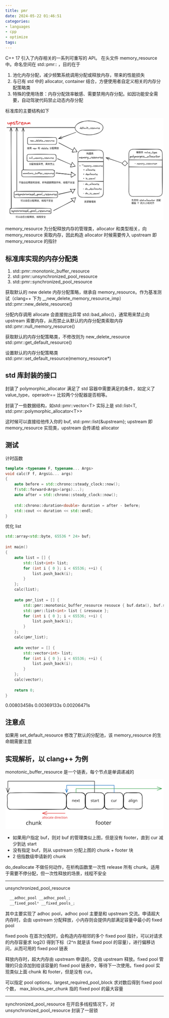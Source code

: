 ```yaml
---
title: pmr
date: 2024-05-22 01:46:51
categories:
- languages
- cpp
- optimize
tags:
---
```


C++ 17 引入了内存相关的一系列可重写的 API。 在头文件 memory_resource 中。命名空间在 std::pmr:: ，目的在于

1. 池化内存分配，减少频繁系统调用分配或释放内存，带来的性能损失
2. 与已有 std 中的 allocator, container 结合，方便使用者自定义相关的内存分配策略类
3. 特殊的使用场景：内存分配效率敏感、需要禁用内存分配。如因功能安全需要，自动驾驶代码禁止动态内存分配

<!-- more -->

标准库的主要结构如下

![uml](https://github.com/love1angel/love1angel.github.io/blob/hexo/source/_posts/languages/cpp/optimize/pmr_1.png?raw=true)

memory_resource 为分配释放内存的管理类，allocator 和类型相关，向 memory_resource 索取内存，因此构造 allocator 时候需要传入 upstream 即 memory_resource 的指针

## 标准库实现的内存分配类

1. std::pmr::monotonic_buffer_resource
2. std::pmr::unsynchronized_pool_resource
3. std::pmr::synchronized_pool_resource

获取默认的 new delete 内存分配策略，继承自 memory_resource。作为基准测试（clang++ 下为 __new_delete_memory_resource_imp）
std::pmr::new_delete_resource()

分配内存调用 allocate 会直接抛出异常 std::bad_alloc()，通常用来禁止向 upstream 索要内存，从而禁止从默认的内存分配类索取内存
std::pmr::null_memory_resource()

获取默认的内存分配策略类，不修改则为 new_delete_resource
std::pmr::get_default_resource()

设置默认的内存分配策略类
std::pmr::set_default_resource(memory_resource*)

## std 库封装的接口

封装了 polymorphic_allocator 满足了 std 容器中需要满足的条件，如定义了 value_type，operaotr== 比较两个分配器是否相等。

封装了一些数据结构，如std::pmr::vector\<T> 实际上是 std::list<T, std::pmr::polymorphic_allocator\<T>>

这时候可以直接给他传入你的 buf, std::pmr::list{&upstream}; upstream 即 memory_resource 实现类，upstream 会传递给 allocator

## 测试

计时函数

``` cpp
template <typename F, typename... Args>
void calc(F f, Args&&... args)
{
    auto before = std::chrono::steady_clock::now();
    f(std::forward<Args>(args)...);
    auto after = std::chrono::steady_clock::now();

    std::chrono::duration<double> duration = after - before;
    std::cout << duration << std::endl;
}
```

优化 list

``` cpp
std::array<std::byte, 65536 * 24> buf;

int main()
{
    auto list = [] {
        std::list<int> list;
        for (int i { 0 }; i < 65536; ++i) {
            list.push_back(i);
        }
    };
    calc(list);

    auto pmr_list = [] {
        std::pmr::monotonic_buffer_resource resouce { buf.data(), buf.size() };
        std::pmr::list<int> list { &resouce };
        for (int i { 0 }; i < 65536; ++i) {
            list.push_back(i);
        }
    };
    calc(pmr_list);

    auto vector = [] {
        std::vector<int> list;
        for (int i { 0 }; i < 65536; ++i) {
            list.push_back(i);
        }
    };
    calc(vector);

    return 0;
}
```

0.00803458s
0.00369133s
0.00206471s

## 注意点

如果用 set_default_resource 修改了默认的分配池，该 memory_resource 的生命期需要注意

## 实现解析，以 clang++ 为例

monotonic_buffer_resource 是一个链表，每个节点是单调递减的

![monotonic_buffer_resource 实现](https://github.com/love1angel/love1angel.github.io/blob/hexo/source/_posts/languages/cpp/optimize/pmr_pict_1.svg?raw=true)

- 如果用户指定 buf，则对 buf 的管理类似上图，但是没有 footer，直到 cur 减少到达 start
- 没有指定 buf，则从 upstream 分配上图的 chunk + footer 块
- 2 倍指数级申请新的 chunk

do_deallocate 不做任何动作，在析构函数里一次性 release 所有 chunk。适用于需要不停分配，但一次性释放的场景，线程不安全

---
unsynchronized_pool_resource

``` cpp
  __adhoc_pool __adhoc_pool_;
  __fixed_pool* __fixed_pools_;
```

其中主要实现了 adhoc pool，adhoc pool 主要是和 upstream 交流。申请超大内存时，会由 upstream 分配释放，小内存则会提供内部满足容量中最小的 fixed pool

fixed pools 在首次分配时，会构造内存相邻的多个 fixed pool 指针，可以对请求的内存容量求 log2() 得到下标（2^n 就是该 fixed pool 的容量），进行偏移访问，从而可用的 fixed pool 链表

释放内存时，超大内存由 upstream 申请的，交由 upstream 释放。fixed pool 管理的只会添加到给该容量的 fixed pool 链表中，等待下一次使用。fixed pool 实现类似上面 chunk 和 footer，但是没有 cur。

可以指定 pool options，largest_required_pool_block 求对数后得到 fixed pool 个数， max_blocks_per_chunk 指的 fixed pool 的最大容量

---
synchronized_pool_resource 在开启多线程情况下，对 unsynchronized_pool_resource 封装了一层锁

